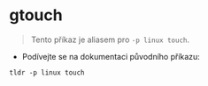 # gtouch

> Tento příkaz je aliasem pro `-p linux touch`.

- Podívejte se na dokumentaci původního příkazu:

`tldr -p linux touch`
